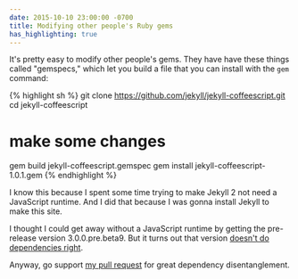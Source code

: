 ```yaml
---
date: 2015-10-10 23:00:00 -0700
title: Modifying other people's Ruby gems
has_highlighting: true
---
```

It's pretty easy to modify other people's gems.
They have have these things called "gemspecs," which let you build a file that you can install with the `gem` command:

{% highlight sh %}
git clone https://github.com/jekyll/jekyll-coffeescript.git
cd jekyll-coffeescript
# make some changes
gem build jekyll-coffeescript.gemspec
gem install jekyll-coffeescript-1.0.1.gem
{% endhighlight %}

I know this because I spent some time trying to make Jekyll 2 not need a JavaScript runtime.
And I did that because I was gonna install Jekyll to make this site.

I thought I could get away without a JavaScript runtime by getting the pre-release version 3.0.0.pre.beta9.
But it turns out that version [doesn't do dependencies right](https://github.com/jekyll/jekyll/issues/3411).

Anyway, go support [my pull request](https://github.com/jekyll/jekyll-coffeescript/pull/11) for great dependency disentanglement.

